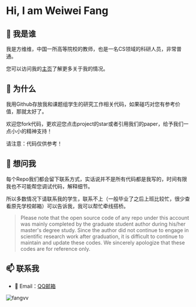Hi, I am Weiwei Fang
=================

## 👋 我是谁

我是方维维，中国一所高等院校的教师，也是一名CS领域的科研人员，非常普通。

您可以访问我的[主页](http://faculty.bjtu.edu.cn/8530/)了解更多关于我的情况。

## 🌱 为什么

我用Github存放我和课题组学生的研究工作相关代码，如果碰巧对您有参考价值，那就太好了。

欢迎您fork代码，更欢迎您点击project的star或者引用我们的paper，给予我们一点小小的精神支持！

请注意：代码仅供参考！

## 💬 想问我

每个Repo我们都会留下联系方式，实话说并不是所有代码都是我写的，时间有限我也不可能帮您调试代码，解释细节。

所以多数情况下请联系我的学生，联系不上（一般毕业了之后上班比较忙，很少查看原先学校邮箱）可以告诉我，我可以帮忙牵线搭桥。

> Please note that the open source code of any repo under this account was mainly completed by the graduate student author during his/her master's degree study. Since the author did not continue to engage in scientific research work after graduation, it is difficult to continue to maintain and update these codes. We sincerely apologize that these codes are for reference only.

## 📫 联系我

* 📧 Email：[QQ邮箱](mailto:fangvv@qq.com)

<img src="https://github-readme-stats.vercel.app/api?username=fangvv&show_icons=true&count_private=true" alt="fangvv" />

<!--
**fangvv/fangvv** is a ✨ _special_ ✨ repository because its `README.md` (this file) appears on your GitHub profile.

Here are some ideas to get you started:

- 🔭 I’m currently working on ...
- 🌱 I’m currently learning ...
- 👯 I’m looking to collaborate on ...
- 🤔 I’m looking for help with ...
- 💬 Ask me about ...
- 📫 How to reach me: ...
- 😄 Pronouns: ...
- ⚡ Fun fact: ...
-->
